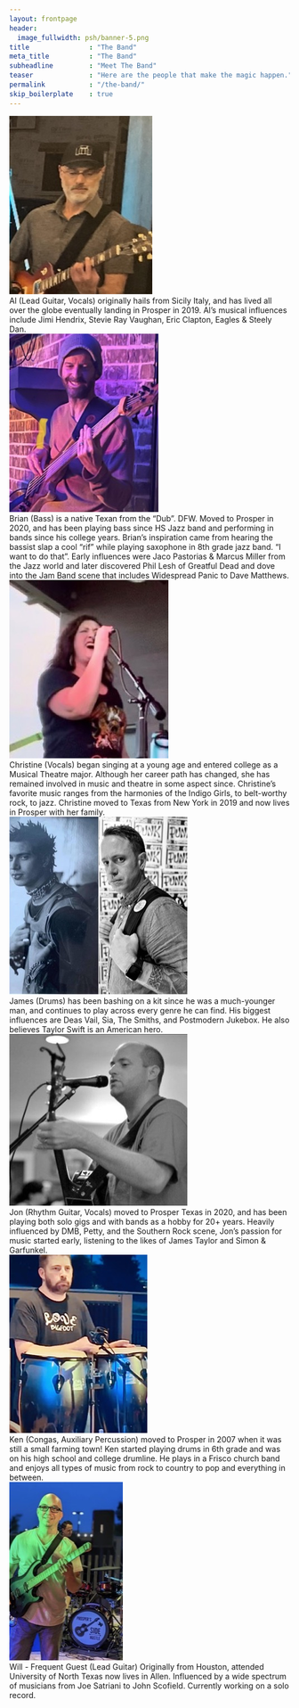 ```yaml
---
layout: frontpage
header:
  image_fullwidth: psh/banner-5.png
title               : "The Band"
meta_title          : "The Band"
subheadline         : "Meet The Band"
teaser              : "Here are the people that make the magic happen."
permalink           : "/the-band/"
skip_boilerplate    : true
---
```


<div class="band-member">
<div class="band-member-image">
<img src="/images/psh/people/resized/al.jpg">
</div>
<div class="band-member-bio">
Al (Lead Guitar, Vocals) originally hails from Sicily Italy, and has lived all over the globe eventually landing in Prosper in 2019. Al’s musical influences include Jimi Hendrix, Stevie Ray Vaughan, Eric Clapton, Eagles & Steely Dan.
</div>
</div>

<div class="band-member">
<div class="band-member-image">
<img src="/images/psh/people/resized/brian.jpg">
</div>
<div class="band-member-bio">
Brian (Bass) is a native Texan from the “Dub”.  DFW.  Moved to Prosper in 2020, and has been playing bass since HS Jazz band and performing in bands since his college years.  Brian’s inspiration came from hearing the bassist slap a cool “rif” while playing saxophone in 8th grade jazz band.  “I want to do that”.  Early influences were Jaco Pastorias & Marcus Miller from the Jazz world and later discovered Phil Lesh of Greatful Dead and dove into the Jam Band scene that includes Widespread Panic to Dave Matthews.
</div>
</div>

<div class="band-member">
<div class="band-member-image">
<img src="/images/psh/people/resized/christine.jpg">
</div>
<div class="band-member-bio">
Christine (Vocals) began singing at a young age and entered college as a Musical Theatre major. Although her career path has changed, she has remained involved in music and theatre in some aspect since. Christine’s favorite music ranges from the harmonies of the Indigo Girls, to belt-worthy rock, to jazz. Christine moved to Texas from New York in 2019 and now lives in Prosper with her family.
</div>
</div>

<div class="band-member">
<div class="band-member-image">
<img src="/images/psh/people/resized/james.jpg">
</div>
<div class="band-member-bio">
James (Drums) has been bashing on a kit since he was a much-younger man, and continues to play across every genre he can find. His biggest influences are Deas Vail, Sia, The Smiths, and Postmodern Jukebox. He also believes Taylor Swift is an American hero.
</div>
</div>

<div class="band-member">
<div class="band-member-image">
<img src="/images/psh/people/resized/jon.jpg">
</div>
<div class="band-member-bio">
Jon (Rhythm Guitar, Vocals) moved to Prosper Texas in 2020, and has been playing both solo gigs and with bands as a hobby for 20+ years. Heavily influenced by DMB, Petty, and the Southern Rock scene, Jon’s passion for music started early, listening to the likes of James Taylor and Simon & Garfunkel.
</div>
</div>

<div class="band-member">
<div class="band-member-image">
<img src="/images/psh/people/resized/ken.jpg">
</div>
<div class="band-member-bio">
Ken (Congas, Auxiliary Percussion) moved to Prosper in 2007 when it was still a small farming town!  Ken started playing drums in 6th grade and was on his high school and college drumline.  He plays in a Frisco church band and enjoys all types of music from rock to country to pop and everything in between.
</div>
</div>

<div class="band-member">
<div class="band-member-image">
<img src="/images/psh/people/resized/will.jpg">
</div>
<div class="band-member-bio">
Will - Frequent Guest (Lead Guitar) Originally from Houston, attended University of North Texas now lives in Allen. Influenced by a wide spectrum of musicians from Joe Satriani to John Scofield.  Currently working on a solo record.
</div>
</div>

